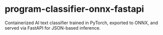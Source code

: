 # program-classifier-onnx-fastapi
Containerized AI text classifier trained in PyTorch, exported to ONNX, and served via FastAPI for JSON-based inference.
